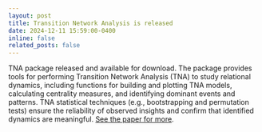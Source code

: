 ```yaml
---
layout: post
title: Transition Network Analysis is released
date: 2024-12-11 15:59:00-0400
inline: false
related_posts: false
---
```


TNA package released and available for download. The package provides tools for performing Transition Network Analysis (TNA) to study relational dynamics, including functions for building and plotting TNA models, calculating centrality measures, and identifying dominant events and patterns. TNA statistical techniques (e.g., bootstrapping and permutation tests) ensure the reliability of observed insights and confirm that identified dynamics are meaningful. [See the paper for more](doi:10.48550/arXiv.2411.15486).
